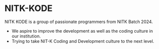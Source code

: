 # NITK-KODE

NITK KODE is a group of passionate programmers from NITK Batch 2024.
- We aspire to improve the development as well as the coding culture in our institution.
- Trying to take NIT-K Coding and Development culture to the next level.
